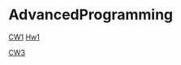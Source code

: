 # AdvancedProgramming

<a href="https://busenurkaraca.github.io/AdvancedProgramming/ArrayDemoNewFile.html" rel="nofollow">CW1</a>
<a href="https://busenurkaraca.github.io/AdvancedProgramming/CourseData.html" rel="nofollow">Hw1</a>

<a href="https://busenurkaraca.github.io/AdvancedProgramming/c4_data.js" rel="nofollow">CW3</a>
